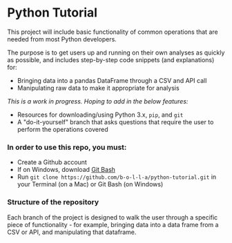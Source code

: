 # Python Tutorial
This project will include basic functionality of common operations that are needed from most Python developers.

The purpose is to get users up and running on their own analyses as quickly as possible, and includes step-by-step code snippets (and explanations) for:

- Bringing data into a pandas DataFrame through a CSV and API call
- Manipulating raw data to make it appropriate for analysis

*This is a work in progress. Hoping to add in the below features:*
- Resources for downloading/using Python 3.x, `pip`, and `git`
- A "do-it-yourself" branch that asks questions that require the user to perform the operations covered

### In order to use this repo, you must:
- Create a Github account
- If on Windows, download [Git Bash](https://gitforwindows.org/)
- Run `git clone https://github.com/b-o-l-l-a/python-tutorial.git` in your Terminal (on a Mac) or Git Bash (on Windows)

### Structure of the repository
Each branch of the project is designed to walk the user through a specific piece of functionality - for example, bringing data into a data frame from a CSV or API, and manipulating that dataframe. 
